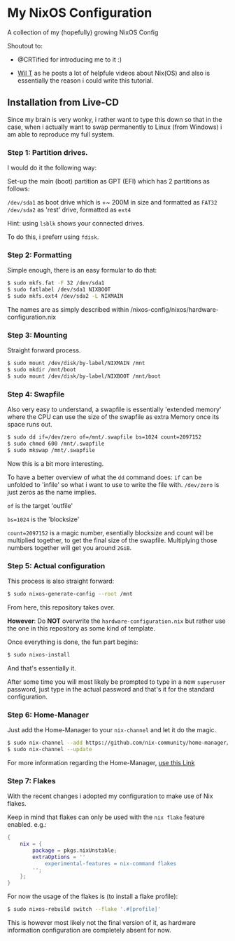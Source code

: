 # My NixOS Configuration
A collection of my (hopefully) growing NixOS Config

Shoutout to:
- @CRTified for introducing me to it :)

- [Wil T](https://www.youtube.com/channel/UCLsaznoh7qsE8sc3XQurubw) as he posts a lot of helpfule videos about Nix(OS) and also is essentially
the reason i could write this tutorial.

## Installation from Live-CD
Since my brain is very wonky, i rather want to type this down so that in the case, 
when i actually want to swap permanently to Linux (from Windows) i am able to reproduce my full system.

### Step 1: Partition drives.

I would do it the following way:

Set-up the main (boot) partition as GPT (EFI) which has 2 partitions as follows:

`/dev/sda1` as boot drive which is +~ 200M in size and formatted as `FAT32`
`/dev/sda2` as 'rest' drive, formatted as `ext4`

Hint: using `lsblk` shows your connected drives.

To do this, i preferr using `fdisk`. 

### Step 2: Formatting

Simple enough, there is an easy formular to do that:

```sh
$ sudo mkfs.fat -F 32 /dev/sda1
$ sudo fatlabel /dev/sda1 NIXBOOT
$ sudo mkfs.ext4 /dev/sda2 -L NIXMAIN
```

The names are as simply described within /nixos-config/nixos/hardware-configuration.nix

### Step 3: Mounting

Straight forward process.

```sh
$ sudo mount /dev/disk/by-label/NIXMAIN /mnt
$ sudo mkdir /mnt/boot
$ sudo mount /dev/disk/by-label/NIXBOOT /mnt/boot
```

### Step 4: Swapfile

Also very easy to understand, a swapfile is essentially 'extended memory' where the CPU can use the size of the 
swapfile as extra Memory once its space runs out.

```sh
$ sudo dd if=/dev/zero of=/mnt/.swapfile bs=1024 count=2097152
$ sudo chmod 600 /mnt/.swapfile
$ sudo mkswap /mnt/.swapfile
```

Now this is a bit more interesting.

To have a better overview of what the `dd` command does: `if` can be unfolded to 'infile' so what i want to use to write the file with.
`/dev/zero` is just zeros as the name implies.

`of` is the target 'outfile'

`bs=1024` is the 'blocksize'

`count=2097152` is a magic number, esentially blocksize and count will be multiplied together, to get the final size of the swapfile. 
Multiplying those numbers together will get you around `2GiB`.

### Step 5: Actual configuration

This process is also straight forward:

```sh
$ sudo nixos-generate-config --root /mnt
```

From here, this repository takes over.

**However**: Do **NOT** overwrite the `hardware-configuration.nix` but rather use the one in this repository as some kind of template.

Once everything is done, the fun part begins:

```sh
$ sudo nixos-install
```

And that's essentially it. 

After some time you will most likely be prompted to type in a new `superuser` password, just type in the actual password and that's it for the standard configuration.

### Step 6: Home-Manager

Just add the Home-Manager to your `nix-channel` and let it do the magic.

```sh
$ sudo nix-channel --add https://github.com/nix-community/home-manager/archive/release-[your-nixos-version].tar.gz home-manager
$ sudo nix-channel --update
```

For more information regarding the Home-Manager, [use this Link](https://nix-community.github.io/home-manager/index.html)

### Step 7: Flakes

With the recent changes i adopted my configuration to make use of Nix flakes.

Keep in mind that flakes can only be used with the `nix flake` feature enabled.
e.g.: 
```nix
{
	nix = {
		package = pkgs.nixUnstable;
		extraOptions = ''
			experimental-features = nix-command flakes
		'';
	};
}
```

For now the usage of the flakes is (to install a flake profile):
```sh
$ sudo nixos-rebuild switch --flake '.#[profile]'
```

This is however most likely not the final version of it, as hardware information configuration are completely absent for now.
